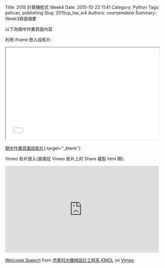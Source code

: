Title: 2015 計算機程式 Week4
Date: 2015-10-23 11:41
Category: Python
Tags: pelican, publishing
Slug: 2015cp_hw_w4
Authors: coursemdetw
Summary: Week3頁面摘要

以下為期中作業頁面內容

利用 iframe 嵌入投影片:

<iframe src="40423152_cp_w1_p.html" width="500" height="300"></iframe>

[期中作業頁面投影片](40423152_cp_w1_p.html){:target="_blank"}





Vimeo 影片嵌入(直接從 Vimeo 影片上的 Share 複製 html 碼):

<iframe src="https://player.vimeo.com/video/137724068" width="500" height="281" frameborder="0" webkitallowfullscreen mozallowfullscreen allowfullscreen></iframe> <p><a href="https://vimeo.com/137724068">Welcome Speech</a> from <a href="https://vimeo.com/user24079973">虎尾科大機械設計工程系 KMOL</a> on <a href="https://vimeo.com">Vimeo</a>.</p>
